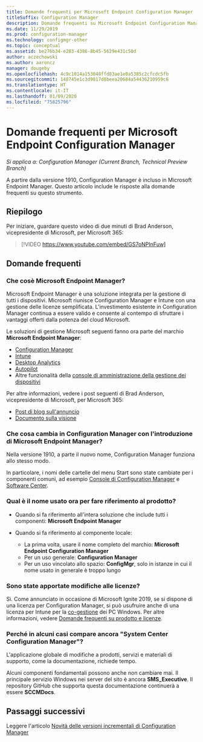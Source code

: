 ```yaml
---
title: Domande frequenti per Microsoft Endpoint Configuration Manager
titleSuffix: Configuration Manager
description: Domande frequenti su Microsoft Endpoint Configuration Manager
ms.date: 11/29/2019
ms.prod: configuration-manager
ms.technology: configmgr-other
ms.topic: conceptual
ms.assetid: be276b34-e283-4386-8b45-5629e431c50d
author: aczechowski
ms.author: aaroncz
manager: dougeby
ms.openlocfilehash: 4c9c1014a153048ffd83ae1e0a5385c2cfcdc5fb
ms.sourcegitcommit: 148745e1c3d9817d8beea20684a54436210959c6
ms.translationtype: HT
ms.contentlocale: it-IT
ms.lasthandoff: 01/09/2020
ms.locfileid: "75825796"
---
```

# <a name="microsoft-endpoint-configuration-manager-faq"></a>Domande frequenti per Microsoft Endpoint Configuration Manager

*Si applica a: Configuration Manager (Current Branch, Technical Preview Branch)*

A partire dalla versione 1910, Configuration Manager è incluso in Microsoft Endpoint Manager. Questo articolo include le risposte alla domande frequenti su questo strumento.

## <a name="summary"></a>Riepilogo

Per iniziare, guardare questo video di due minuti di Brad Anderson, vicepresidente di Microsoft, per Microsoft 365:

> [!VIDEO https://www.youtube.com/embed/GS7oNPInFuw]

## <a name="faqs"></a>Domande frequenti

### <a name="what-is-microsoft-endpoint-manager"></a>Che cosè Microsoft Endpoint Manager?

Microsoft Endpoint Manager è una soluzione integrata per la gestione di tutti i dispositivi. Microsoft riunisce Configuration Manager e Intune con una gestione delle licenze semplificata. L'investimento esistente in Configuration Manager continua a essere valido e consente al contempo di sfruttare i vantaggi offerti dalla potenza del cloud Microsoft.

Le soluzioni di gestione Microsoft seguenti fanno ora parte del marchio **Microsoft Endpoint Manager**:

- [Configuration Manager](https://docs.microsoft.com/configmgr)
- [Intune](https://docs.microsoft.com/intune)
- [Desktop Analytics](/configmgr/desktop-analytics/overview)
- [Autopilot](https://docs.microsoft.com/intune/enrollment/enrollment-autopilot)
- Altre funzionalità della [console di amministrazione della gestione dei dispositivi](https://go.microsoft.com/fwlink/?linkid=2109094)

Per altre informazioni, vedere i post seguenti di Brad Anderson, vicepresidente di Microsoft, per Microsoft 365:

- [Post di blog sull'annuncio](https://aka.ms/cmannounce)
- [Documento sulla visione](https://aka.ms/MEMVisionPaper)

### <a name="what-things-change-in-configuration-manager-with-microsoft-endpoint-manager"></a>Che cosa cambia in Configuration Manager con l'introduzione di Microsoft Endpoint Manager?

Nella versione 1910, a parte il nuovo nome, Configuration Manager funziona allo stesso modo.

In particolare, i nomi delle cartelle del menu Start sono state cambiate per i componenti comuni, ad esempio [Console di Configuration Manager](/configmgr/core/servers/manage/admin-console#bkmk_open) e [Software Center](/configmgr/core/understand/software-center#bkmk_open).

### <a name="how-do-we-refer-to-the-product-now"></a>Qual è il nome usato ora per fare riferimento al prodotto?

- Quando si fa riferimento all'intera soluzione che include tutti i componenti: **Microsoft Endpoint Manager**

- Quando si fa riferimento al componente locale:
  - La prima volta, usare il nome completo del marchio: **Microsoft Endpoint Configuration Manager**
  - Per un uso generale: **Configuration Manager**
  - Per un uso vincolato allo spazio: **ConfigMgr**, solo in istanze in cui il nome usato in generale è troppo lungo

### <a name="are-there-any-licensing-changes"></a>Sono state apportate modifiche alle licenze?

Sì. Come annunciato in occasione di Microsoft Ignite 2019, se si dispone di una licenza per Configuration Manager, si può usufruire anche di una licenza per Intune per la [co-gestione](/configmgr/comanage/overview) dei PC Windows. Per altre informazioni, vedere [Domande frequenti su prodotto e licenze](/configmgr/core/understand/product-and-licensing-faq#bkmk_mem).

### <a name="why-do-i-still-see-system-center-configuration-manager-some-places"></a>Perché in alcuni casi compare ancora "System Center Configuration Manager"?

L'applicazione globale di modifiche a prodotti, servizi e materiali di supporto, come la documentazione, richiede tempo.

Alcuni componenti fondamentali possono anche non cambiare mai. Il principale servizio Windows nei server del sito è ancora **SMS_Executive**. Il repository GitHub che supporta questa documentazione continuerà a essere **SCCMDocs**.

## <a name="next-steps"></a>Passaggi successivi

Leggere l'articolo [Novità delle versioni incrementali di Configuration Manager](/configmgr/core/plan-design/changes/whats-new-incremental-versions)
